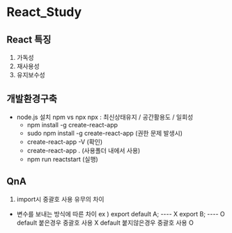 # React_Study

## React 특징
1. 가독성
2. 재사용성
3. 유지보수성

## 개발환경구축
- node.js 설치
    npm vs npx
    npx : 최신상태유지 / 공간활용도 / 일회성
    - npm install -g create-react-app
    - sudo npm install -g create-react-app (권한 문제 발생시)
    - create-react-app -V (확인)
    - create-react-app . (사용폴더 내에서 사용)
    - npm run reactstart (실행)

## QnA
1. import시 중괄호 사용 유무의 차이
 - 변수를 보내는 방식에 따른 차이
ex )
    export default A; ---- X
    export B; ---- O
default 붙은경우 중괄호 사용 X
default 붙지않은경우 중괄호 사용 O
